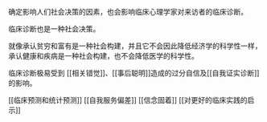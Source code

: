 确定影响人们社会决策的因素，也会影响临床心理学家对来访者的临床诊断。

临床诊断也是一种社会决策。

就像承认贫穷和富有是一种社会构建，并且它不会因此降低经济学的科学性一样，承认健康和疾病是一种社会构建，也不会降低医学的科学性。

临床诊断极易受到 [[相关错觉]]、[[事后聪明]]造成的过分自信及[[自我证实诊断]]的影响。

[[临床预测和统计预测]]
[[自我服务偏差]]
[[信念固着]]
[[对更好的临床实践的启示]]